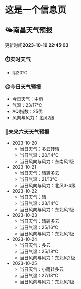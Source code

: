 # 这是一个信息页 
## 🌤️**南昌**天气预报
更新时间**2023-10-19 22:45:03**
### ⏱️实时天气
- 阴20℃
### 😊今日天气预报
- 今日天气：中雨
- 气温：23/17℃
- AQI指数：25优
- 风向与风力：北风2级
### 🤩未来六天天气预报
- 2023-10-20
  - 当日天气：多云转晴
  - 当日气温：20/14℃
  - 当日风向与风力：东南风1级
- 2023-10-21
  - 当日天气：晴转多云
  - 当日气温：21/13℃
  - 当日风向与风力：北风3-4级
- 2023-10-22
  - 当日天气：晴
  - 当日气温：23/14℃
  - 当日风向与风力：东北风1级
- 2023-10-23
  - 当日天气：晴转多云
  - 当日气温：25/16℃
  - 当日风向与风力：东北风1级
- 2023-10-24
  - 当日天气：多云
  - 当日气温：25/18℃
  - 当日风向与风力：东北风2级
- 2023-10-25
  - 当日天气：小雨转多云
  - 当日气温：27/18℃
  - 当日风向与风力：东北风1级

